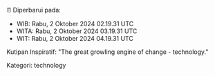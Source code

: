 ⏰ Diperbarui pada:
- WIB: Rabu, 2 Oktober 2024 02.19.31 UTC
- WITA: Rabu, 2 Oktober 2024 03.19.31 UTC
- WIT: Rabu, 2 Oktober 2024 04.19.31 UTC

Kutipan Inspiratif:
"The great growling engine of change - technology."


Kategori: technology

